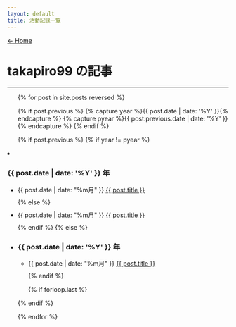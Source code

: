```yaml
---
layout: default
title: 活動記録一覧
---
```


<p class="end-of-content"><a href="/">←&nbsp;Home</a></p>

# takapiro99 の記事

---

<ul>
{% for post in site.posts reversed %}

  {% if post.previous %}
  {% capture year %}{{ post.date | date: '%Y' }}{% endcapture %}
  {% capture pyear %}{{ post.previous.date | date: '%Y' }}{% endcapture %}
  {% endif %}

  {% if post.previous %}
    {% if year != pyear %}
      <!-- 新しい年だったとき -->
      </ul>
      <li><h3>{{ post.date | date: '%Y' }} 年</h3></li>
      <ul>
        <li>{{ post.date | date: "%m月" }} <a href="{{ post.url }}">{{ post.title }}</a></li>
    {% else %}
      <!-- 前の記事と同じ年だったとき -->
      <li>{{ post.date | date: "%m月" }} <a href="{{ post.url }}">{{ post.title }}</a></li>
    {% endif %}
  {% else %}
    <!-- pyearが無いとき、つまり始めの年のとき -->
    <li><h3>{{ post.date | date: '%Y' }} 年</h3></li>
    <ul>
      <li>{{ post.date | date: "%m月" }} <a href="{{ post.url }}">{{ post.title }}</a></li>
  {% endif %}

  {% if forloop.last %}</ul>{% endif %}

{% endfor %}
</ul>

<style>
  li { margin: 10px 0; }
</style>